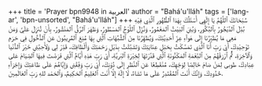 +++
title = 'Prayer bpn9948 in العربية'
author = "Bahá'u'lláh"
tags = ['lang-ar', 'bpn-unsorted', "Bahá'u'lláh"]
+++
سُبْحَانَكَ ٱللَّهُمَّ يَا إِلٓهِي أَسْئَلُكَ بِهَذا ٱلظُّهُورِ ٱلَّذِي فِيْهِ بُدِّلَ ٱلدَّيْجُورُ بِٱلبُكُورِ، وَبُنِيَ ٱلبَيْتُ ٱلمَعْمُورُ، وَنُزِّلَ ٱللَّوْحُ ٱلمَسْطُورُ، وَظَهَرَ ٱلرَّقُّ ٱلمَنْشُورُ، بِأَنْ تُنَزِلَ عَلَيَّ وَمَنْ مَعِي مَا يُطَيِّرُنَا إِلَى هَوآءِ عِزِّ أَحَدِيَّتِكَ، وَيُطَهِّرُنَا مِنَ ٱلشُّبُهَاتِ ٱلَّتِي بِهَا مُنِعَ ٱلمُرِيبُونَ عَنِ ٱلدُّخُولِ فِي حَرَمِ تَوْحِيْدِكَ، أَيْ رَبِّ أَنَا ٱلَّذِي تَمَسَّكْتُ بِحَبْلِ عِنَايَتِكَ وَتَشَبَّثْتُ بِذَيْلِ رَحْمَتِكَ وَأَلْطَافِكَ، قَدِّرْ لِي وَلِأَحِبَّتِي خَيْرَ ٱلدُّنْيا وَٱلآخِرَةِ، ثُمَّ ٱرْزقْهُمْ مِنَ ٱلنِّعْمَةِ ٱلمَكْنُونَةِ ٱلَّتِي قَدَّرْتَهَا لِخِيْرَةِ ٱلبَريَّةِ، أَيْ رَبِّ هَذِهِ أَيَّامُ ٱلَّتِي فَرَضْتَ فِيهَا ٱلصِّيَامَ عَلى عِبَادِكَ، طوبى لِمَنْ صَامَ خَالِصًا لِوَجْهِكَ، مُنْقَطِعًا عَنِ ٱلنَّظَرِ إِلَى دُوْنِكَ، أَيْ رَبِّ وَفِّقْنِي وَإِيَّاهُمْ عَلَى طَاعَتِكَ وَإِجْرَآءِ حُدُودِكَ، وَإِنَّكَ أَنْتَ ٱلمُقْتَدِرُ عَلَى مَا تَشَاءُ، لَا إِلٓهَ إِلَّا أَنْتَ ٱلعَلِيمُ ٱلحَكِيمُ، وَٱلحَمْد للهِ رَبِّ ٱلعَالَمِينَ.
